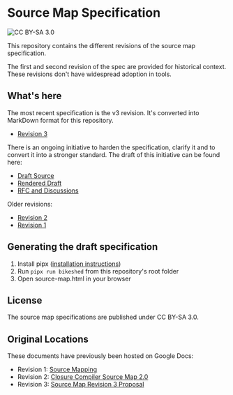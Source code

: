 # Source Map Specification

![CC BY-SA 3.0](https://licensebuttons.net/l/by-sa/3.0/88x31.png)

This repository contains the different revisions of the source map specification.

The first and second revision of the spec are provided for historical context.
These revisions don't have widespread adoption in tools.

## What's here

The most recent specification is the v3 revision.  It's converted into MarkDown
format for this repository.

* [Revision 3](source-map-rev3.md)

There is an ongoing initiative to harden the specification, clarify it and to
convert it into a stronger standard.  The draft of this initiative can be found here:

* [Draft Source](source-map.bs)
* [Rendered Draft](https://tc39.es/source-map-spec/)
* [RFC and Discussions](https://github.com/source-map/source-map-rfc/)

Older revisions:

* [Revision 2](source-map-rev2.md)
* [Revision 1](source-map-rev1.md)

## Generating the draft specification

1. Install pipx ([installation instructions](https://github.com/pypa/pipx?tab=readme-ov-file#install-pipx))
2. Run `pipx run bikeshed` from this repository's root folder
3. Open source-map.html in your browser

## License

The source map specifications are published under CC BY-SA 3.0.

## Original Locations

These documents have previously been hosted on Google Docs:

* Revision 1: [Source Mapping](https://docs.google.com/document/d/1g6tuP7unEkxUSZwLm4IcLoJn1eNDhEmZLAV2kphdvOY/edit)
* Revision 2: [Closure Compiler Source Map 2.0](https://docs.google.com/document/d/1xi12LrcqjqIHTtZzrzZKmQ3lbTv9mKrN076UB-j3UZQ/edit?hl=en_US)
* Revision 3: [Source Map Revision 3 Proposal](https://docs.google.com/document/d/1U1RGAehQwRypUTovF1KRlpiOFze0b-_2gc6fAH0KY0k/edit#heading=h.1ce2c87bpj24)
